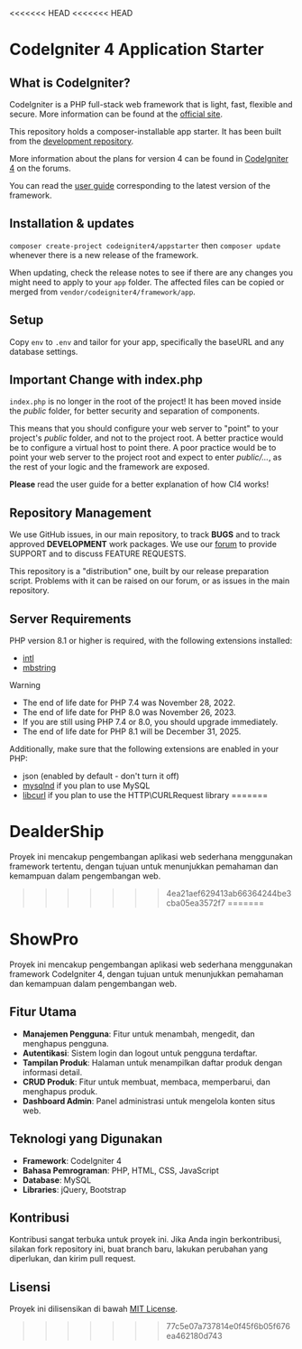 <<<<<<< HEAD
<<<<<<< HEAD
# CodeIgniter 4 Application Starter

## What is CodeIgniter?

CodeIgniter is a PHP full-stack web framework that is light, fast, flexible and secure.
More information can be found at the [official site](https://codeigniter.com).

This repository holds a composer-installable app starter.
It has been built from the
[development repository](https://github.com/codeigniter4/CodeIgniter4).

More information about the plans for version 4 can be found in [CodeIgniter 4](https://forum.codeigniter.com/forumdisplay.php?fid=28) on the forums.

You can read the [user guide](https://codeigniter.com/user_guide/)
corresponding to the latest version of the framework.

## Installation & updates

`composer create-project codeigniter4/appstarter` then `composer update` whenever
there is a new release of the framework.

When updating, check the release notes to see if there are any changes you might need to apply
to your `app` folder. The affected files can be copied or merged from
`vendor/codeigniter4/framework/app`.

## Setup

Copy `env` to `.env` and tailor for your app, specifically the baseURL
and any database settings.

## Important Change with index.php

`index.php` is no longer in the root of the project! It has been moved inside the *public* folder,
for better security and separation of components.

This means that you should configure your web server to "point" to your project's *public* folder, and
not to the project root. A better practice would be to configure a virtual host to point there. A poor practice would be to point your web server to the project root and expect to enter *public/...*, as the rest of your logic and the
framework are exposed.

**Please** read the user guide for a better explanation of how CI4 works!

## Repository Management

We use GitHub issues, in our main repository, to track **BUGS** and to track approved **DEVELOPMENT** work packages.
We use our [forum](http://forum.codeigniter.com) to provide SUPPORT and to discuss
FEATURE REQUESTS.

This repository is a "distribution" one, built by our release preparation script.
Problems with it can be raised on our forum, or as issues in the main repository.

## Server Requirements

PHP version 8.1 or higher is required, with the following extensions installed:

- [intl](http://php.net/manual/en/intl.requirements.php)
- [mbstring](http://php.net/manual/en/mbstring.installation.php)

> [!WARNING]
> - The end of life date for PHP 7.4 was November 28, 2022.
> - The end of life date for PHP 8.0 was November 26, 2023.
> - If you are still using PHP 7.4 or 8.0, you should upgrade immediately.
> - The end of life date for PHP 8.1 will be December 31, 2025.

Additionally, make sure that the following extensions are enabled in your PHP:

- json (enabled by default - don't turn it off)
- [mysqlnd](http://php.net/manual/en/mysqlnd.install.php) if you plan to use MySQL
- [libcurl](http://php.net/manual/en/curl.requirements.php) if you plan to use the HTTP\CURLRequest library
=======
# DealderShip
Proyek ini mencakup pengembangan aplikasi web sederhana menggunakan framework tertentu, dengan tujuan untuk menunjukkan pemahaman dan kemampuan dalam pengembangan web.
>>>>>>> 4ea21aef629413ab66364244be3cba05ea3572f7
=======
# ShowPro

Proyek ini mencakup pengembangan aplikasi web sederhana menggunakan framework CodeIgniter 4, dengan tujuan untuk menunjukkan pemahaman dan kemampuan dalam pengembangan web.

## Fitur Utama

- **Manajemen Pengguna**: Fitur untuk menambah, mengedit, dan menghapus pengguna.
- **Autentikasi**: Sistem login dan logout untuk pengguna terdaftar.
- **Tampilan Produk**: Halaman untuk menampilkan daftar produk dengan informasi detail.
- **CRUD Produk**: Fitur untuk membuat, membaca, memperbarui, dan menghapus produk.
- **Dashboard Admin**: Panel administrasi untuk mengelola konten situs web.

## Teknologi yang Digunakan

- **Framework**: CodeIgniter 4
- **Bahasa Pemrograman**: PHP, HTML, CSS, JavaScript
- **Database**: MySQL
- **Libraries**: jQuery, Bootstrap

## Kontribusi

Kontribusi sangat terbuka untuk proyek ini. Jika Anda ingin berkontribusi, silakan fork repository ini, buat branch baru, lakukan perubahan yang diperlukan, dan kirim pull request.

## Lisensi

Proyek ini dilisensikan di bawah [MIT License](LICENSE).

>>>>>>> 77c5e07a737814e0f45f6b05f676ea462180d743
